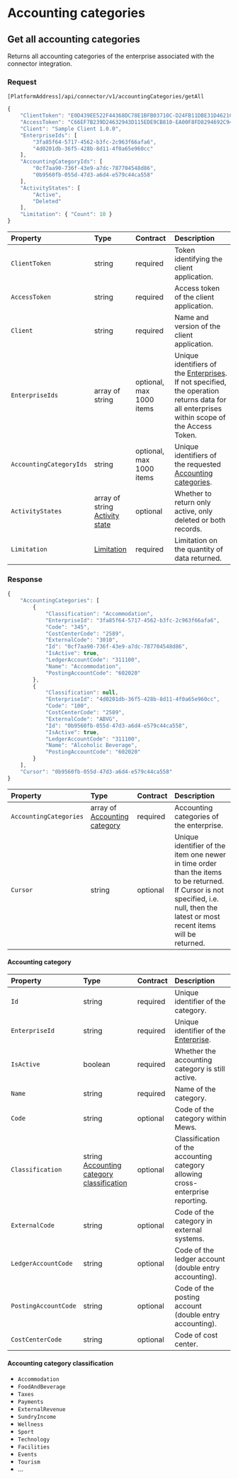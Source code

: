 # Accounting categories

## Get all accounting categories

Returns all accounting categories of the enterprise associated with the connector integration.

### Request

`[PlatformAddress]/api/connector/v1/accountingCategories/getAll`

```javascript
{
    "ClientToken": "E0D439EE522F44368DC78E1BFB03710C-D24FB11DBE31D4621C4817E028D9E1D",
    "AccessToken": "C66EF7B239D24632943D115EDE9CB810-EA00F8FD8294692C940F6B5A8F9453D",
    "Client": "Sample Client 1.0.0",
    "EnterpriseIds": [
        "3fa85f64-5717-4562-b3fc-2c963f66afa6",
        "4d0201db-36f5-428b-8d11-4f0a65e960cc"
    ],
    "AccountingCategoryIds": [
        "0cf7aa90-736f-43e9-a7dc-787704548d86",
        "0b9560fb-055d-47d3-a6d4-e579c44ca558"
    ],
    "ActivityStates": [
        "Active", 
        "Deleted"
    ],
    "Limitation": { "Count": 10 }
}
```

| Property | Type | Contract | Description |
| :-- | :-- | :-- | :-- |
| `ClientToken` | string | required | Token identifying the client application. |
| `AccessToken` | string | required | Access token of the client application. |
| `Client` | string | required | Name and version of the client application. |
| `EnterpriseIds` | array of string | optional, max 1000 items | Unique identifiers of the [Enterprises](enterprises.md#enterprise). If not specified, the operation returns data for all enterprises within scope of the Access Token. |
| `AccountingCategoryIds` | string | optional, max 1000 items | Unique identifiers of the requested [Accounting categories](#accounting-category). |
| `ActivityStates` | array of string [Activity state](_objects.md#activity-state) | optional | Whether to return only active, only deleted or both records. |
| `Limitation` | [Limitation](../guidelines/pagination.md#limitation) | required | Limitation on the quantity of data returned. |

### Response

```javascript
{
    "AccountingCategories": [
        {
            "Classification": "Accommodation",
            "EnterpriseId": "3fa85f64-5717-4562-b3fc-2c963f66afa6",
            "Code": "345",
            "CostCenterCode": "2589",
            "ExternalCode": "3010",
            "Id": "0cf7aa90-736f-43e9-a7dc-787704548d86",
            "IsActive": true,
            "LedgerAccountCode": "311100",
            "Name": "Accommodation",
            "PostingAccountCode": "602020"
        },
        {
            "Classification": null,
            "EnterpriseId": "4d0201db-36f5-428b-8d11-4f0a65e960cc",
            "Code": "100",
            "CostCenterCode": "2589",
            "ExternalCode": "ABVG",
            "Id": "0b9560fb-055d-47d3-a6d4-e579c44ca558",
            "IsActive": true,
            "LedgerAccountCode": "311100",
            "Name": "Alcoholic Beverage",
            "PostingAccountCode": "602020"
        }
    ],
    "Cursor": "0b9560fb-055d-47d3-a6d4-e579c44ca558"
}
```

| Property | Type | Contract | Description |
| :-- | :-- | :-- | :-- |
| `AccountingCategories` | array of [Accounting category](#accounting-category) | required | Accounting categories of the enterprise. |
| `Cursor` | string | optional | Unique identifier of the item one newer in time order than the items to be returned. If Cursor is not specified, i.e. null, then the latest or most recent items will be returned. |

#### Accounting category

| Property | Type | Contract | Description |
| :-- | :-- | :-- | :-- |
| `Id` | string | required | Unique identifier of the category. |
| `EnterpriseId` | string | required | Unique identifier of the [Enterprise](enterprises.md#enterprise). |
| `IsActive` | boolean | required | Whether the accounting category is still active. |
| `Name` | string | required | Name of the category. |
| `Code` | string | optional | Code of the category within Mews. |
| `Classification` | string [Accounting category classification](#accounting-category-classification) | optional | Classification of the accounting category allowing cross-enterprise reporting. |
| `ExternalCode` | string | optional | Code of the category in external systems. |
| `LedgerAccountCode` | string | optional | Code of the ledger account \(double entry accounting\). |
| `PostingAccountCode` | string | optional | Code of the posting account \(double entry accounting\). |
| `CostCenterCode` | string | optional | Code of cost center. |

#### Accounting category classification

* `Accommodation`
* `FoodAndBeverage`
* `Taxes`
* `Payments`
* `ExternalRevenue`
* `SundryIncome`
* `Wellness`
* `Sport`
* `Technology`
* `Facilities`
* `Events`
* `Tourism`
* ...
